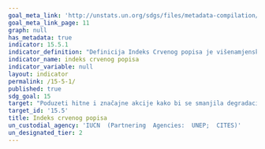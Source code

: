 ```yaml
---
goal_meta_link: 'http://unstats.un.org/sdgs/files/metadata-compilation/Metadata-Goal-15.pdf'
goal_meta_link_page: 11
graph: null
has_metadata: true
indicator: 15.5.1
indicator_definition: "Definicija Indeks Crvenog popisa je višenamjenski pokazatelj koji mjeri ukupnu promjenu rizika od izumiranja po skupinama vrsta. Temelji se na broju vrsta u svakoj kategoriji opasnosti od izumiranja na IUCN Crveni popis ugroženih vrsta. Ovaj se pokazatelj izražava kao indeks u rasponu od 0 do 1. Koncepti Ugrožene vrste su one navedene na IUCN crvenom popisu ugroženih vrsta u kategorijama Ranjive, ugrožene ili kritično ugrožene (tj. Vrste koje su okrenute visokom, ili iznimno visoki rizik od izumiranja u divljini u srednjoročnoj budućnosti). Promjene tijekom vremena u omjeru vrsta prijeti izumiranje uvelike potaknute poboljšanjem znanja i promjenom taksonomije. IUCN Red List Index (RLI) stoga računa da takve promjene daju informativniji pokazatelj od jednostavnog dijela ugroženih vrsta. Mjeri promjenu agregatnog rizika od izumiranja po skupinama vrsta tijekom vremena, što proizlazi iz stvarnih poboljšanja ili pogoršanja statusa pojedinih vrsta. Može se izračunati za svaki skup reprezentativnih vrsta koji je procjenjen za IUCN Crveni popis ugroženih vrsta najmanje dva puta."
indicator_name: indeks crvenog popisa
indicator_variable: null
layout: indicator
permalink: /15-5-1/
published: true  
sdg_goal: 15
target: "Poduzeti hitne i značajne akcije kako bi se smanjila degradacija prirodnih staništa, zaustavila gubitak biološke raznolikosti i do 2020. godine zaštitili i spriječili izumiranje ugroženih vrsta."
target_id: '15.5'
title: Indeks crvenog popisa
un_custodial_agency: 'IUCN  (Partnering  Agencies:  UNEP;  CITES)'
un_designated_tier: 2
---
```


